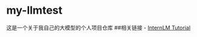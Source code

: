 # my-llmtest
这是一个关于我自己的大模型的个人项目仓库
 ##相关链接 - [InternLM Tutorial](https://github.com/InternLM/Tutorial)

